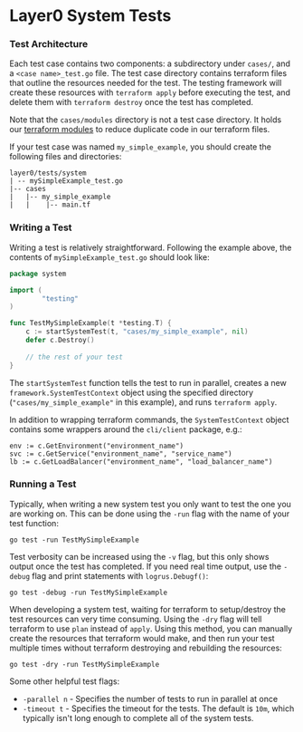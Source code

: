 # Layer0 System Tests

### Test Architecture
Each test case contains two components: a subdirectory under `cases/`, and a `<case name>_test.go` file.
The test case directory contains terraform files that outline the resources needed for the test. 
The testing framework will create these resources with `terraform apply` before executing the test, and delete them with `terraform destroy` once the test has completed.

Note that the `cases/modules` directory is not a test case directory.
It holds our [terraform modules](https://www.terraform.io/docs/modules/usage.html) to reduce duplicate code in our terraform files.

If your test case was named `my_simple_example`, you should create the following files and directories:
```
layer0/tests/system
| -- mySimpleExample_test.go
|-- cases
|   |-- my_simple_example
|   |    |-- main.tf
```

### Writing a Test
Writing a test is relatively straightforward.
Following the example above, the contents of `mySimpleExample_test.go` should look like:
```go
package system

import (
        "testing"
)

func TestMySimpleExample(t *testing.T) {
    c := startSystemTest(t, "cases/my_simple_example", nil)
    defer c.Destroy()
    
    // the rest of your test
}
```

The `startSystemTest` function tells the test to run in parallel, creates a new `framework.SystemTestContext` object using the specified directory (`"cases/my_simple_example"` in this example), and runs `terraform apply`.

In addition to wrapping terraform commands, the `SystemTestContext` object contains some wrappers around the `cli/client` package, e.g.:
```
env := c.GetEnvironment("environment_name")
svc := c.GetService("environment_name", "service_name")
lb := c.GetLoadBalancer("environment_name", "load_balancer_name")
```


### Running a Test
Typically, when writing a new system test you only want to test the one you are working on.
This can be done using the `-run` flag with the name of your test function:
```
go test -run TestMySimpleExample
```

Test verbosity can be increased using the `-v` flag, but this only shows output once the test has completed. 
If you need real time output, use the `-debug` flag and print statements with `logrus.Debugf()`:
```
go test -debug -run TestMySimpleExample
```

When developing a system test, waiting for terraform to setup/destroy the test resources can very time consuming. 
Using the `-dry` flag will tell terraform to use `plan` instead of `apply`. 
Using this method, you can manually create the resources that terraform would make, and then run your test multiple times without terraform destroying and rebuilding the resources:
```
go test -dry -run TestMySimpleExample
```

Some other helpful test flags:
* `-parallel n` - Specifies the number of tests to run in parallel at once
* `-timeout t` - Specifies the timeout for the tests. The default is `10m`, which typically isn't long enough to complete all of the system tests. 


